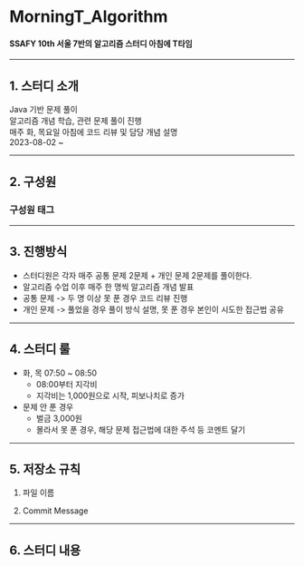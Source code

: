 # MorningT_Algorithm
#### SSAFY 10th 서울 7반의 알고리즘 스터디 아침에 T타임
***
## 1. 스터디 소개
Java 기반 문제 풀이 <br/> 알고리즘 개념 학습, 관련 문제 풀이 진행 <br/> 매주 화, 목요일 아침에 코드 리뷰 및 담당 개념 설명 <br/> 2023-08-02 ~
***
## 2. 구성원
### 구성원 태그
***
## 3. 진행방식
- 스터디원은 각자 매주 공통 문제 2문제 + 개인 문제 2문제를 풀이한다.
- 알고리즘 수업 이후 매주 한 명씩 알고리즘 개념 발표
- 공통 문제 -> 두 명 이상 못 푼 경우 코드 리뷰 진행
- 개인 문제 -> 풀었을 경우 풀이 방식 설명, 못 푼 경우 본인이 시도한 접근법 공유
***
## 4. 스터디 룰
- 화, 목 07:50 ~ 08:50
  - 08:00부터 지각비
  - 지각비는 1,000원으로 시작, 피보나치로 증가
- 문제 안 푼 경우
  - 벌금 3,000원
  - 몰라서 못 푼 경우, 해당 문제 접근법에 대한 주석 등 코멘트 달기
***
## 5. 저장소 규칙
1) 파일 이름

2) Commit Message

***
## 6. 스터디 내용
